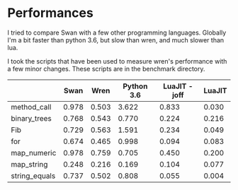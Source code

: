# Performances
I tried to compare Swan with a few other programming languages. Globally I'm a bit faster than python 3.6, but slow than wren, and much slower than lua.

I took the scripts that have been used to measure wren's performance with a few minor changes. These scripts are in the benchmark directory.

&nbsp; | Swan | Wren | Python 3.6 |  LuaJIT -joff | LuaJIT
-----|-----|-----|-----|-----|-----
method_call | 0.978 | 0.503 | 3.622 | 0.833 | 0.030
binary_trees | 0.768 | 0.543 | 0.770 | 0.224 | 0.216
Fib | 0.729 |  0.563 | 1.591 | 0.234 |  0.049
for | 0.674 |  0.465 |  0.998 | 0.094 | 0.083
map_numeric | 0.978 | 0.759 | 0.705 | 0.450 | 0.200
map_string | 0.248 | 0.216 | 0.169 | 0.104 | 0.077
string_equals | 0.737 | 0.502 | 0.808 | 0.055 | 0.004
